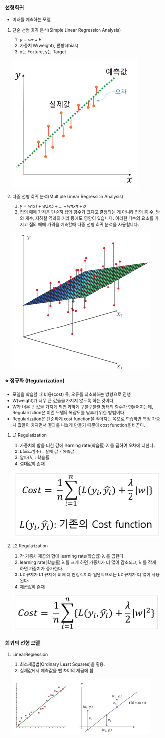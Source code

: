 ### 선형회귀

- 미래를 예측하는 모델
1. 단순 선형 회귀 분석(Simple Linear Regression Analysis)
    1. $y = wx + b$
    2. 가중치 W(weight), 편향b(bias)
    3. x는 Feature, y는 Target
    
    ![1](../img/img_sl_reg1.png)
    
2. 다중 선형 회귀 분석(Multiple Linear Regression Analysis)
    1. $y = w1x1 + w2x3 + ... + wnxn + b$
    2. 집의 매매 가격은 단순히 집의 평수가 크다고 결정되는 게 아니라 집의 층 수, 방의 개수, 지하철 역과의 거리 등에도 영향이 있습니다. 이러한 다수의 요소를 가지고 집의 매매 가격을 예측할때 다중 선형 회귀 분석을 사용합니다.
    
    ![2](../img/img_sl_reg2.png)

### ⭐ 정규화 (Regularization)

- 모델을 학습할 때 비용(cost) 즉, 오류를 최소화하는 방향으로 진행
- W(weight)가 너무 큰 값들을 가지지 않도록 하는 것이다.
- W가 너무 큰 값을 가지게 되면 과하게 구불구불한 형태의 함수가 만들어지는데, Regularization은 이런 모델의 복잡도를 낮추기 위한 방법이다.
- Regularization은 단순하게 cost function을 작아지는 쪽으로 학습하면 특정 가중치 값들이 커지면서 결과를 나쁘게 만들기 때문에 cost function을 바꾼다.
1. L1 Regularization
    1. 가중치의 합을 더한 값에 learning rate(학습률) λ 를 곱하여 오차에 더한다.
    2. L(로스함수) : 실제 값 - 예측값
    3. 알파(λ) : 학습률
    4. 절대값이 존재
    
    ![3](../img/img_sl_reg3.png)

2. L2 Regularization
    1. 각 가중치 제곱의 합에 learning rate(학습률) λ 를 곱한다.
    2. learning rate(학습률) λ 를 크게 하면 가중치가 더 많이 감소되고, λ 를 작게 하면 가중치가 증가한다.
    3. L2 규제가 L1 규제에 비해 더 안정적이라 일반적으로는 L2 규제가 더 많이 사용된다.
    4. 제곱값이 존재
    
    ![4](../img/img_sl_reg4.png)
    

### 회귀의 선형 모델

1. LinearRegression
    1. 최소제곱법(Ordinary Least Squares)을 활용.
    2. 실제값에서 예측값을 뺀 차이의 제곱에 합
    
    ![5](../img/img_sl_reg5.png)


